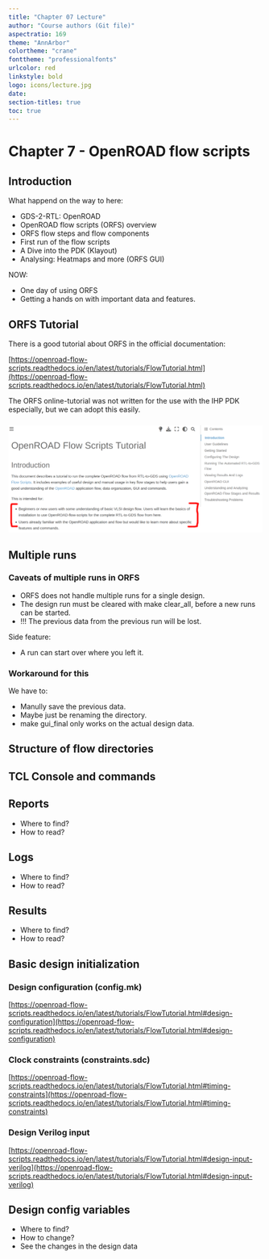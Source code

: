 ```yaml
---
title: "Chapter 07 Lecture"
author: "Course authors (Git file)"
aspectratio: 169
theme: "AnnArbor"
colortheme: "crane"
fonttheme: "professionalfonts"
urlcolor: red
linkstyle: bold
logo: icons/lecture.jpg
date:
section-titles: true
toc: true
---
```


# Chapter 7 - OpenROAD flow scripts

## Introduction

What happend on the way to here:

- GDS-2-RTL: OpenROAD
- OpenROAD flow scripts (ORFS) overview
- ORFS flow steps and flow components
- First run of the flow scripts
- A Dive into the PDK (Klayout)
- Analysing: Heatmaps and more (ORFS GUI)

NOW:

- One day of using ORFS
- Getting a hands on with important data and features.

## ORFS Tutorial

There is a good tutorial about ORFS in the official documentation:

[https://openroad-flow-scripts.readthedocs.io/en/latest/tutorials/FlowTutorial.html](https://openroad-flow-scripts.readthedocs.io/en/latest/tutorials/FlowTutorial.html)

The ORFS online-tutorial was not written for the use with the IHP PDK especially, but we can adopt this easily.

###

![ORFS Online Tutorial](pics_lecture/orfs_intro.png)

## Multiple runs

### Caveats of multiple runs in ORFS

- ORFS does not handle multiple runs for a single design.
- The design run must be cleared with make clear_all, before a new runs can be started.
- !!! The previous data from the previous run will be lost. 

Side feature:

- A run can start over where you left it.

### Workaround for this

We have to:

- Manully save the previous data.
- Maybe just be renaming the directory.
- make gui_final only works on the actual design data.

## Structure of flow directories

## TCL Console and commands

## Reports

- Where to find?
- How to read?

## Logs

- Where to find?
- How to read?

## Results

- Where to find?
- How to read?

## Basic design initialization

### Design configuration (config.mk)

[https://openroad-flow-scripts.readthedocs.io/en/latest/tutorials/FlowTutorial.html#design-configuration](https://openroad-flow-scripts.readthedocs.io/en/latest/tutorials/FlowTutorial.html#design-configuration)

### Clock constraints (constraints.sdc)

[https://openroad-flow-scripts.readthedocs.io/en/latest/tutorials/FlowTutorial.html#timing-constraints](https://openroad-flow-scripts.readthedocs.io/en/latest/tutorials/FlowTutorial.html#timing-constraints)

### Design Verilog input

[https://openroad-flow-scripts.readthedocs.io/en/latest/tutorials/FlowTutorial.html#design-input-verilog](https://openroad-flow-scripts.readthedocs.io/en/latest/tutorials/FlowTutorial.html#design-input-verilog)

## Design config variables

- Where to find?
- How to change?
- See the changes in the design data

